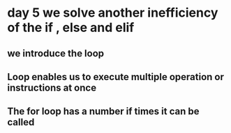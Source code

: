 
# day 5 we solve another inefficiency of the if , else and elif 
## we introduce the loop 
## Loop enables us to execute multiple operation or instructions at once 

## The for loop has a number if times it can be called 